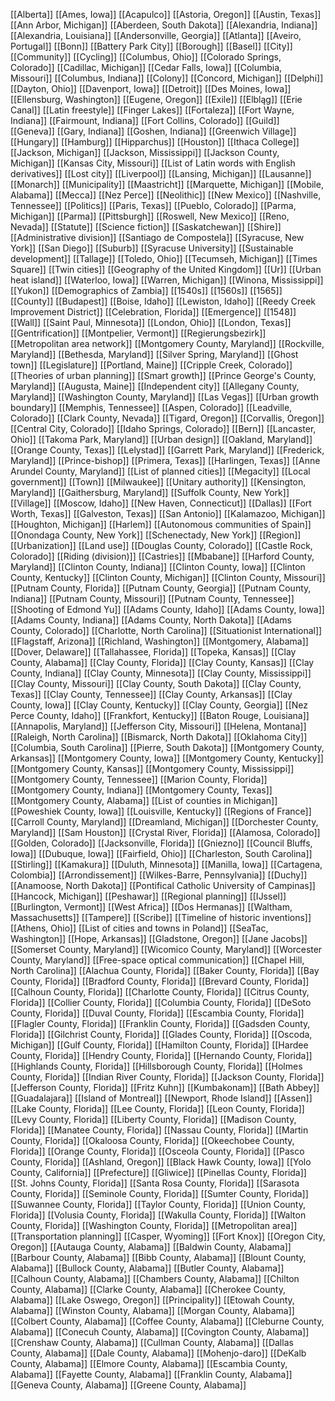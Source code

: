 [[Alberta]]
[[Ames, Iowa]]
[[Acapulco]]
[[Astoria, Oregon]]
[[Austin, Texas]]
[[Ann Arbor, Michigan]]
[[Aberdeen, South Dakota]]
[[Alexandria, Indiana]]
[[Alexandria, Louisiana]]
[[Andersonville, Georgia]]
[[Atlanta]]
[[Aveiro, Portugal]]
[[Bonn]]
[[Battery Park City]]
[[Borough]]
[[Basel]]
[[City]]
[[Community]]
[[Cycling]]
[[Columbus, Ohio]]
[[Colorado Springs, Colorado]]
[[Cadillac, Michigan]]
[[Cedar Falls, Iowa]]
[[Columbia, Missouri]]
[[Columbus, Indiana]]
[[Colony]]
[[Concord, Michigan]]
[[Delphi]]
[[Dayton, Ohio]]
[[Davenport, Iowa]]
[[Detroit]]
[[Des Moines, Iowa]]
[[Ellensburg, Washington]]
[[Eugene, Oregon]]
[[Exile]]
[[Elbląg]]
[[Erie Canal]]
[[Latin freestyle]]
[[Finger Lakes]]
[[Fortaleza]]
[[Fort Wayne, Indiana]]
[[Fairmount, Indiana]]
[[Fort Collins, Colorado]]
[[Guild]]
[[Geneva]]
[[Gary, Indiana]]
[[Goshen, Indiana]]
[[Greenwich Village]]
[[Hungary]]
[[Hamburg]]
[[Hipparchus]]
[[Houston]]
[[Ithaca College]]
[[Jackson, Michigan]]
[[Jackson, Mississippi]]
[[Jackson County, Michigan]]
[[Kansas City, Missouri]]
[[List of Latin words with English derivatives]]
[[Lost city]]
[[Liverpool]]
[[Lansing, Michigan]]
[[Lausanne]]
[[Monarch]]
[[Municipality]]
[[Maastricht]]
[[Marquette, Michigan]]
[[Mobile, Alabama]]
[[Mecca]]
[[Nez Perce]]
[[Neolithic]]
[[New Mexico]]
[[Nashville, Tennessee]]
[[Politics]]
[[Paris, Texas]]
[[Pueblo, Colorado]]
[[Parma, Michigan]]
[[Parma]]
[[Pittsburgh]]
[[Roswell, New Mexico]]
[[Reno, Nevada]]
[[Statute]]
[[Science fiction]]
[[Saskatchewan]]
[[Shire]]
[[Administrative division]]
[[Santiago de Compostela]]
[[Syracuse, New York]]
[[San Diego]]
[[Suburb]]
[[Syracuse University]]
[[Sustainable development]]
[[Tallage]]
[[Toledo, Ohio]]
[[Tecumseh, Michigan]]
[[Times Square]]
[[Twin cities]]
[[Geography of the United Kingdom]]
[[Ur]]
[[Urban heat island]]
[[Waterloo, Iowa]]
[[Warren, Michigan]]
[[Winona, Mississippi]]
[[Yukon]]
[[Demographics of Zambia]]
[[1540s]]
[[1560s]]
[[1565]]
[[County]]
[[Budapest]]
[[Boise, Idaho]]
[[Lewiston, Idaho]]
[[Reedy Creek Improvement District]]
[[Celebration, Florida]]
[[Emergence]]
[[1548]]
[[Wall]]
[[Saint Paul, Minnesota]]
[[London, Ohio]]
[[London, Texas]]
[[Gentrification]]
[[Montpelier, Vermont]]
[[Regierungsbezirk]]
[[Metropolitan area network]]
[[Montgomery County, Maryland]]
[[Rockville, Maryland]]
[[Bethesda, Maryland]]
[[Silver Spring, Maryland]]
[[Ghost town]]
[[Legislature]]
[[Portland, Maine]]
[[Cripple Creek, Colorado]]
[[Theories of urban planning]]
[[Smart growth]]
[[Prince George's County, Maryland]]
[[Augusta, Maine]]
[[Independent city]]
[[Allegany County, Maryland]]
[[Washington County, Maryland]]
[[Las Vegas]]
[[Urban growth boundary]]
[[Memphis, Tennessee]]
[[Aspen, Colorado]]
[[Leadville, Colorado]]
[[Clark County, Nevada]]
[[Tigard, Oregon]]
[[Corvallis, Oregon]]
[[Central City, Colorado]]
[[Idaho Springs, Colorado]]
[[Bern]]
[[Lancaster, Ohio]]
[[Takoma Park, Maryland]]
[[Urban design]]
[[Oakland, Maryland]]
[[Orange County, Texas]]
[[Lelystad]]
[[Garrett Park, Maryland]]
[[Frederick, Maryland]]
[[Prince-bishop]]
[[Primera, Texas]]
[[Harlingen, Texas]]
[[Anne Arundel County, Maryland]]
[[List of planned cities]]
[[Megacity]]
[[Local government]]
[[Town]]
[[Milwaukee]]
[[Unitary authority]]
[[Kensington, Maryland]]
[[Gaithersburg, Maryland]]
[[Suffolk County, New York]]
[[Village]]
[[Moscow, Idaho]]
[[New Haven, Connecticut]]
[[Dallas]]
[[Fort Worth, Texas]]
[[Galveston, Texas]]
[[San Antonio]]
[[Kalamazoo, Michigan]]
[[Houghton, Michigan]]
[[Harlem]]
[[Autonomous communities of Spain]]
[[Onondaga County, New York]]
[[Schenectady, New York]]
[[Region]]
[[Urbanization]]
[[Land use]]
[[Douglas County, Colorado]]
[[Castle Rock, Colorado]]
[[Riding (division)]]
[[Castries]]
[[Mbabane]]
[[Harford County, Maryland]]
[[Clinton County, Indiana]]
[[Clinton County, Iowa]]
[[Clinton County, Kentucky]]
[[Clinton County, Michigan]]
[[Clinton County, Missouri]]
[[Putnam County, Florida]]
[[Putnam County, Georgia]]
[[Putnam County, Indiana]]
[[Putnam County, Missouri]]
[[Putnam County, Tennessee]]
[[Shooting of Edmond Yu]]
[[Adams County, Idaho]]
[[Adams County, Iowa]]
[[Adams County, Indiana]]
[[Adams County, North Dakota]]
[[Adams County, Colorado]]
[[Charlotte, North Carolina]]
[[Situationist International]]
[[Flagstaff, Arizona]]
[[Richland, Washington]]
[[Montgomery, Alabama]]
[[Dover, Delaware]]
[[Tallahassee, Florida]]
[[Topeka, Kansas]]
[[Clay County, Alabama]]
[[Clay County, Florida]]
[[Clay County, Kansas]]
[[Clay County, Indiana]]
[[Clay County, Minnesota]]
[[Clay County, Mississippi]]
[[Clay County, Missouri]]
[[Clay County, South Dakota]]
[[Clay County, Texas]]
[[Clay County, Tennessee]]
[[Clay County, Arkansas]]
[[Clay County, Iowa]]
[[Clay County, Kentucky]]
[[Clay County, Georgia]]
[[Nez Perce County, Idaho]]
[[Frankfort, Kentucky]]
[[Baton Rouge, Louisiana]]
[[Annapolis, Maryland]]
[[Jefferson City, Missouri]]
[[Helena, Montana]]
[[Raleigh, North Carolina]]
[[Bismarck, North Dakota]]
[[Oklahoma City]]
[[Columbia, South Carolina]]
[[Pierre, South Dakota]]
[[Montgomery County, Arkansas]]
[[Montgomery County, Iowa]]
[[Montgomery County, Kentucky]]
[[Montgomery County, Kansas]]
[[Montgomery County, Mississippi]]
[[Montgomery County, Tennessee]]
[[Marion County, Florida]]
[[Montgomery County, Indiana]]
[[Montgomery County, Texas]]
[[Montgomery County, Alabama]]
[[List of counties in Michigan]]
[[Poweshiek County, Iowa]]
[[Louisville, Kentucky]]
[[Regions of France]]
[[Carroll County, Maryland]]
[[Dreamland, Michigan]]
[[Dorchester County, Maryland]]
[[Sam Houston]]
[[Crystal River, Florida]]
[[Alamosa, Colorado]]
[[Golden, Colorado]]
[[Jacksonville, Florida]]
[[Gniezno]]
[[Council Bluffs, Iowa]]
[[Dubuque, Iowa]]
[[Fairfield, Ohio]]
[[Charleston, South Carolina]]
[[Stirling]]
[[Kamakura]]
[[Duluth, Minnesota]]
[[Manilla, Iowa]]
[[Cartagena, Colombia]]
[[Arrondissement]]
[[Wilkes-Barre, Pennsylvania]]
[[Duchy]]
[[Anamoose, North Dakota]]
[[Pontifical Catholic University of Campinas]]
[[Hancock, Michigan]]
[[Peshawar]]
[[Regional planning]]
[[IJssel]]
[[Burlington, Vermont]]
[[West Africa]]
[[Dos Hermanas]]
[[Waltham, Massachusetts]]
[[Tampere]]
[[Scribe]]
[[Timeline of historic inventions]]
[[Athens, Ohio]]
[[List of cities and towns in Poland]]
[[SeaTac, Washington]]
[[Hope, Arkansas]]
[[Gladstone, Oregon]]
[[Jane Jacobs]]
[[Somerset County, Maryland]]
[[Wicomico County, Maryland]]
[[Worcester County, Maryland]]
[[Free-space optical communication]]
[[Chapel Hill, North Carolina]]
[[Alachua County, Florida]]
[[Baker County, Florida]]
[[Bay County, Florida]]
[[Bradford County, Florida]]
[[Brevard County, Florida]]
[[Calhoun County, Florida]]
[[Charlotte County, Florida]]
[[Citrus County, Florida]]
[[Collier County, Florida]]
[[Columbia County, Florida]]
[[DeSoto County, Florida]]
[[Duval County, Florida]]
[[Escambia County, Florida]]
[[Flagler County, Florida]]
[[Franklin County, Florida]]
[[Gadsden County, Florida]]
[[Gilchrist County, Florida]]
[[Glades County, Florida]]
[[Oscoda, Michigan]]
[[Gulf County, Florida]]
[[Hamilton County, Florida]]
[[Hardee County, Florida]]
[[Hendry County, Florida]]
[[Hernando County, Florida]]
[[Highlands County, Florida]]
[[Hillsborough County, Florida]]
[[Holmes County, Florida]]
[[Indian River County, Florida]]
[[Jackson County, Florida]]
[[Jefferson County, Florida]]
[[Fritz Kuhn]]
[[Kumbakonam]]
[[Bath Abbey]]
[[Guadalajara]]
[[Island of Montreal]]
[[Newport, Rhode Island]]
[[Assen]]
[[Lake County, Florida]]
[[Lee County, Florida]]
[[Leon County, Florida]]
[[Levy County, Florida]]
[[Liberty County, Florida]]
[[Madison County, Florida]]
[[Manatee County, Florida]]
[[Nassau County, Florida]]
[[Martin County, Florida]]
[[Okaloosa County, Florida]]
[[Okeechobee County, Florida]]
[[Orange County, Florida]]
[[Osceola County, Florida]]
[[Pasco County, Florida]]
[[Ashland, Oregon]]
[[Black Hawk County, Iowa]]
[[Yolo County, California]]
[[Prefecture]]
[[Gliwice]]
[[Pinellas County, Florida]]
[[St. Johns County, Florida]]
[[Santa Rosa County, Florida]]
[[Sarasota County, Florida]]
[[Seminole County, Florida]]
[[Sumter County, Florida]]
[[Suwannee County, Florida]]
[[Taylor County, Florida]]
[[Union County, Florida]]
[[Volusia County, Florida]]
[[Wakulla County, Florida]]
[[Walton County, Florida]]
[[Washington County, Florida]]
[[Metropolitan area]]
[[Transportation planning]]
[[Casper, Wyoming]]
[[Fort Knox]]
[[Oregon City, Oregon]]
[[Autauga County, Alabama]]
[[Baldwin County, Alabama]]
[[Barbour County, Alabama]]
[[Bibb County, Alabama]]
[[Blount County, Alabama]]
[[Bullock County, Alabama]]
[[Butler County, Alabama]]
[[Calhoun County, Alabama]]
[[Chambers County, Alabama]]
[[Chilton County, Alabama]]
[[Clarke County, Alabama]]
[[Cherokee County, Alabama]]
[[Lake Oswego, Oregon]]
[[Principality]]
[[Etowah County, Alabama]]
[[Winston County, Alabama]]
[[Morgan County, Alabama]]
[[Colbert County, Alabama]]
[[Coffee County, Alabama]]
[[Cleburne County, Alabama]]
[[Conecuh County, Alabama]]
[[Covington County, Alabama]]
[[Crenshaw County, Alabama]]
[[Cullman County, Alabama]]
[[Dallas County, Alabama]]
[[Dale County, Alabama]]
[[Mohenjo-daro]]
[[DeKalb County, Alabama]]
[[Elmore County, Alabama]]
[[Escambia County, Alabama]]
[[Fayette County, Alabama]]
[[Franklin County, Alabama]]
[[Geneva County, Alabama]]
[[Greene County, Alabama]]
